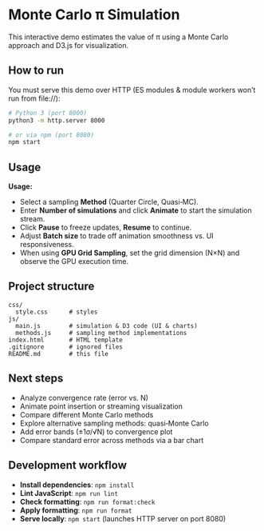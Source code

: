 # Monte Carlo π Simulation

This interactive demo estimates the value of π using a Monte Carlo approach and D3.js for visualization.

## How to run

You must serve this demo over HTTP (ES modules & module workers won’t run from file://):

```bash
# Python 3 (port 8000)
python3 -m http.server 8000

# or via npm (port 8080)
npm start
```

## Usage

**Usage:**

- Select a sampling **Method** (Quarter Circle, Quasi‑MC).
- Enter **Number of simulations** and click **Animate** to start the simulation stream.
- Click **Pause** to freeze updates, **Resume** to continue.
- Adjust **Batch size** to trade off animation smoothness vs. UI responsiveness.
- When using **GPU Grid Sampling**, set the grid dimension (N×N) and observe the GPU execution time.

## Project structure

```
css/
  style.css      # styles
js/
  main.js        # simulation & D3 code (UI & charts)
  methods.js     # sampling method implementations
index.html       # HTML template
.gitignore       # ignored files
README.md        # this file
```

## Next steps

- Analyze convergence rate (error vs. N)
- Animate point insertion or streaming visualization
- Compare different Monte Carlo methods
- Explore alternative sampling methods: quasi‑Monte Carlo
- Add error bands (±1σ/√N) to convergence plot
- Compare standard error across methods via a bar chart

## Development workflow

- **Install dependencies**: `npm install`
- **Lint JavaScript**: `npm run lint`
- **Check formatting**: `npm run format:check`
- **Apply formatting**: `npm run format`
- **Serve locally**: `npm start` (launches HTTP server on port 8080)

